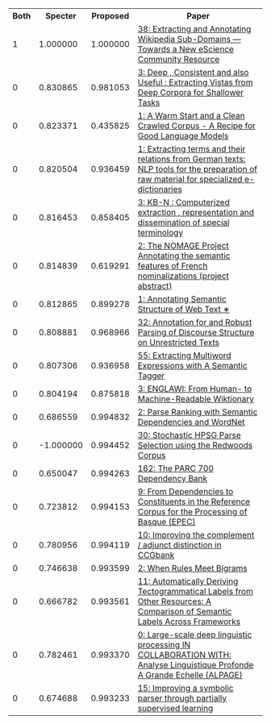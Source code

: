 <html><table><tr>
<th>Both</th>
<th>Specter</th>
<th>Proposed</th>
<th>Paper</th>
</tr>
<tr>
<td>1</td>
<td>1.000000</td>
<td>1.000000</td>
<td><a href="https://www.semanticscholar.org/paper/5fa1c78977fca547a618d2fb0f3e19d64bb7d109">38: Extracting and Annotating Wikipedia Sub-Domains — Towards a New eScience Community Resource</a></td>
</tr>
<tr>
<td>0</td>
<td>0.830865</td>
<td>0.981053</td>
<td><a href="https://www.semanticscholar.org/paper/36b8ff048185d043974c5c032f1b68df30aed7e0">3: Deep , Consistent and also Useful : Extracting Vistas from Deep Corpora for Shallower Tasks</a></td>
</tr>
<tr>
<td>0</td>
<td>0.823371</td>
<td>0.435825</td>
<td><a href="https://www.semanticscholar.org/paper/f9c67d6fb03d69d712e813cfee1fa9a8fa344d9d">1: A Warm Start and a Clean Crawled Corpus - A Recipe for Good Language Models</a></td>
</tr>
<tr>
<td>0</td>
<td>0.820504</td>
<td>0.936459</td>
<td><a href="https://www.semanticscholar.org/paper/60d3c9c89383ca6f6e8d297b1dc2301a965e464b">1: Extracting terms and their relations from German texts: NLP tools for the preparation of raw material for specialized e-dictionaries</a></td>
</tr>
<tr>
<td>0</td>
<td>0.816453</td>
<td>0.858405</td>
<td><a href="https://www.semanticscholar.org/paper/0531d40932b2da273198463072d4c583aa818cae">3: KB-N : Computerized extraction , representation and dissemination of special terminology</a></td>
</tr>
<tr>
<td>0</td>
<td>0.814839</td>
<td>0.619291</td>
<td><a href="https://www.semanticscholar.org/paper/730d7a3ec7b3da04cf252d45838a7c139a7b5c3a">2: The NOMAGE Project Annotating the semantic features of French nominalizations (project abstract)</a></td>
</tr>
<tr>
<td>0</td>
<td>0.812865</td>
<td>0.899278</td>
<td><a href="https://www.semanticscholar.org/paper/d54665b5e6e29a81f4e3aad01768d637b1ac5666">1: Annotating Semantic Structure of Web Text ∗</a></td>
</tr>
<tr>
<td>0</td>
<td>0.808881</td>
<td>0.968966</td>
<td><a href="https://www.semanticscholar.org/paper/59f21c5db068ad77457076d23e0ebc304aa21917">32: Annotation for and Robust Parsing of Discourse Structure on Unrestricted Texts</a></td>
</tr>
<tr>
<td>0</td>
<td>0.807306</td>
<td>0.936958</td>
<td><a href="https://www.semanticscholar.org/paper/d5dded88cddb27a73c2463f0010753ca3ef488ed">55: Extracting Multiword Expressions with A Semantic Tagger</a></td>
</tr>
<tr>
<td>0</td>
<td>0.804194</td>
<td>0.875818</td>
<td><a href="https://www.semanticscholar.org/paper/8cc7096090f24515791603a27f4470e3be4c6a3a">3: ENGLAWI: From Human- to Machine-Readable Wiktionary</a></td>
</tr>
<tr>
<td>0</td>
<td>0.686559</td>
<td>0.994832</td>
<td><a href="https://www.semanticscholar.org/paper/aef86348c21bffdba8cb540a135483daebe8a008">2: Parse Ranking with Semantic Dependencies and WordNet</a></td>
</tr>
<tr>
<td>0</td>
<td>-1.000000</td>
<td>0.994452</td>
<td><a href="https://www.semanticscholar.org/paper/b9d5b898a61613b19bbbb29f13a44bc377b3d462">30: Stochastic HPSG Parse Selection using the Redwoods Corpus</a></td>
</tr>
<tr>
<td>0</td>
<td>0.650047</td>
<td>0.994263</td>
<td><a href="https://www.semanticscholar.org/paper/47a4a47c3fba8b2e1d649d1353355011f5de62c3">162: The PARC 700 Dependency Bank</a></td>
</tr>
<tr>
<td>0</td>
<td>0.723812</td>
<td>0.994153</td>
<td><a href="https://www.semanticscholar.org/paper/fbe0c256d2d342984b1f1eaa083fc3936839b081">9: From Dependencies to Constituents in the Reference Corpus for the Processing of Basque (EPEC)</a></td>
</tr>
<tr>
<td>0</td>
<td>0.780956</td>
<td>0.994119</td>
<td><a href="https://www.semanticscholar.org/paper/f7cace2e009ef625ca7ad1779787463a384a19d3">10: Improving the complement / adjunct distinction in CCGbank</a></td>
</tr>
<tr>
<td>0</td>
<td>0.746638</td>
<td>0.993599</td>
<td><a href="https://www.semanticscholar.org/paper/f3cfd9bb9be1c31761592e8a6b69bb90ad52cf2f">2: When Rules Meet Bigrams</a></td>
</tr>
<tr>
<td>0</td>
<td>0.666782</td>
<td>0.993561</td>
<td><a href="https://www.semanticscholar.org/paper/1c1b813025542dc3d374a78df3a9634565d7022c">11: Automatically Deriving Tectogrammatical Labels from Other Resources: A Comparison of Semantic Labels Across Frameworks</a></td>
</tr>
<tr>
<td>0</td>
<td>0.782461</td>
<td>0.993370</td>
<td><a href="https://www.semanticscholar.org/paper/b07557237cc32de01c9bc0f78608c6dabd02619a">0: Large-scale deep linguistic processing IN COLLABORATION WITH: Analyse Linguistique Profonde A Grande Echelle (ALPAGE)</a></td>
</tr>
<tr>
<td>0</td>
<td>0.674688</td>
<td>0.993233</td>
<td><a href="https://www.semanticscholar.org/paper/fe0f638a1bf000187e090e8775cb742631e7fcae">15: Improving a symbolic parser through partially supervised learning</a></td>
</tr>
</table></html>
